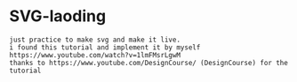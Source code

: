 # SVG-laoding
    just practice to make svg and make it live. 
    i found this tutorial and implement it by myself
    https://www.youtube.com/watch?v=1lmFMsrLgwM
    thanks to https://www.youtube.com/DesignCourse/ (DesignCourse) for the tutorial
